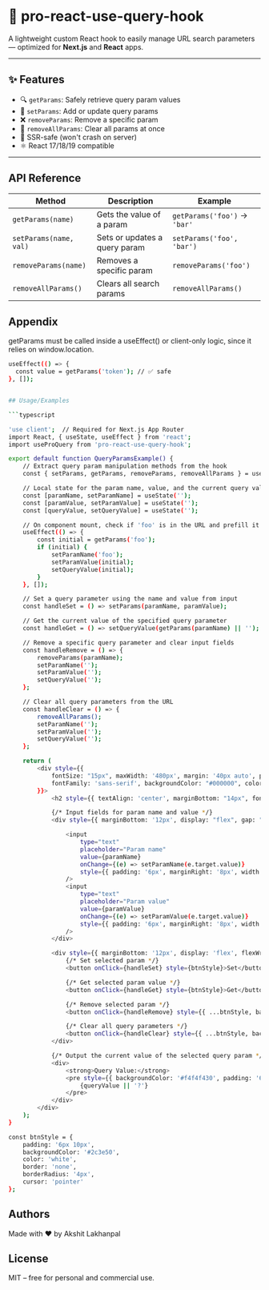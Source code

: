 # 🧩 pro-react-use-query-hook

A lightweight custom React hook to easily manage URL search parameters — optimized for **Next.js** and **React** apps.

---

## ✨ Features

- 🔍 `getParams`: Safely retrieve query param values
- 🧼 `setParams`: Add or update query params
- ❌ `removeParams`: Remove a specific param
- 🔄 `removeAllParams`: Clear all params at once
- 🧠 SSR-safe (won't crash on server)
- ⚛️ React 17/18/19 compatible

---

## API Reference

| Method                 | Description                   | Example                      |
| ---------------------- | ----------------------------- | ---------------------------- |
| `getParams(name)`      | Gets the value of a param     | `getParams('foo')` → `'bar'` |
| `setParams(name, val)` | Sets or updates a query param | `setParams('foo', 'bar')`    |
| `removeParams(name)`   | Removes a specific param      | `removeParams('foo')`        |
| `removeAllParams()`    | Clears all search params      | `removeAllParams()`          |

## Appendix

getParams must be called inside a useEffect() or client-only logic, since it relies on window.location.

````bash
useEffect(() => {
  const value = getParams('token'); // ✅ safe
}, []);


## Usage/Examples

```typescript

'use client';  // Required for Next.js App Router
import React, { useState, useEffect } from 'react';
import useProQuery from 'pro-react-use-query-hook';

export default function QueryParamsExample() {
    // Extract query param manipulation methods from the hook
    const { setParams, getParams, removeParams, removeAllParams } = useProQuery();

    // Local state for the param name, value, and the current query value shown
    const [paramName, setParamName] = useState('');
    const [paramValue, setParamValue] = useState('');
    const [queryValue, setQueryValue] = useState('');

    // On component mount, check if 'foo' is in the URL and prefill it
    useEffect(() => {
        const initial = getParams('foo');
        if (initial) {
            setParamName('foo');
            setParamValue(initial);
            setQueryValue(initial);
        }
    }, []);

    // Set a query parameter using the name and value from input
    const handleSet = () => setParams(paramName, paramValue);

    // Get the current value of the specified query parameter
    const handleGet = () => setQueryValue(getParams(paramName) || '');

    // Remove a specific query parameter and clear input fields
    const handleRemove = () => {
        removeParams(paramName);
        setParamName('');
        setParamValue('');
        setQueryValue('');
    };

    // Clear all query parameters from the URL
    const handleClear = () => {
        removeAllParams();
        setParamName('');
        setParamValue('');
        setQueryValue('');
    };

    return (
        <div style={{
            fontSize: "15px", maxWidth: '480px', margin: '40px auto', padding: '20px', border: '1px solid #ddd', borderRadius: '8px',
            fontFamily: 'sans-serif', backgroundColor: "#000000", color: '#f5f5f5'
        }}>
            <h2 style={{ textAlign: 'center', marginBottom: "14px", fontWeight: "bold" }}>🔍 useProQuery Demo</h2>

            {/* Input fields for param name and value */}
            <div style={{ marginBottom: '12px', display: "flex", gap: "4px", }}>

                <input
                    type="text"
                    placeholder="Param name"
                    value={paramName}
                    onChange={(e) => setParamName(e.target.value)}
                    style={{ padding: '6px', marginRight: '8px', width: '100%', flex: "1", border: '1px solid #ccc', borderRadius: '4px' }}
                />
                <input
                    type="text"
                    placeholder="Param value"
                    value={paramValue}
                    onChange={(e) => setParamValue(e.target.value)}
                    style={{ padding: '6px', marginRight: '8px', width: '100%', flex: "1", border: '1px solid #ccc', borderRadius: '4px' }}
                />
            </div>

            <div style={{ marginBottom: '12px', display: 'flex', flexWrap: 'wrap', gap: '8px' }}>
                {/* Set selected param */}
                <button onClick={handleSet} style={btnStyle}>Set</button>

                {/* Get selected param value */}
                <button onClick={handleGet} style={btnStyle}>Get</button>

                {/* Remove selected param */}
                <button onClick={handleRemove} style={{ ...btnStyle, backgroundColor: '#e74c3c', marginLeft: "auto" }}>Remove</button>

                {/* Clear all query parameters */}
                <button onClick={handleClear} style={{ ...btnStyle, backgroundColor: '#555' }}>Clear All</button>
            </div>

            {/* Output the current value of the selected query param */}
            <div>
                <strong>Query Value:</strong>
                <pre style={{ backgroundColor: '#f4f4f430', padding: '6px', borderRadius: '4px', marginTop: '4px' }}>
                    {queryValue || '?'}
                </pre>
            </div>
        </div>
    );
}

const btnStyle = {
    padding: '6px 10px',
    backgroundColor: '#2c3e50',
    color: 'white',
    border: 'none',
    borderRadius: '4px',
    cursor: 'pointer'
};
````

## Authors

Made with ❤️ by Akshit Lakhanpal

## License

MIT – free for personal and commercial use.
